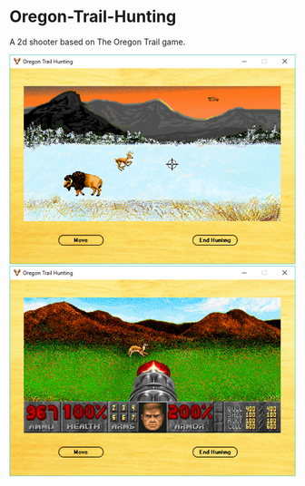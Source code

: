 # Oregon-Trail-Hunting
A 2d shooter based on The Oregon Trail game.

![Alt text](/screenshot1.jpg)
![Alt text](/screenshot2.jpg)
